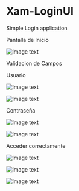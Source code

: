 # Xam-LoginUI
Simple Login application

Pantalla de Inicio

![Image text](https://github.com/anagparedes/Xam-LoginUI/blob/master/LoginApp.Android/Resources/drawable/Evidencias/foto1.png)

Validacion de Campos

Usuario

![Image text](https://github.com/anagparedes/Xam-LoginUI/blob/master/LoginApp.Android/Resources/drawable/Evidencias/foto1.1.png)

![Image text](https://github.com/anagparedes/Xam-LoginUI/blob/master/LoginApp.Android/Resources/drawable/Evidencias/foto1.1.1.png)

Contraseña

![Image text](https://github.com/anagparedes/Xam-LoginUI/blob/master/LoginApp.Android/Resources/drawable/Evidencias/foto2.1.png)

![Image text](https://github.com/anagparedes/Xam-LoginUI/blob/master/LoginApp.Android/Resources/drawable/Evidencias/foto2.1.1.png)

Acceder correctamente

![Image text](https://github.com/anagparedes/Xam-LoginUI/blob/master/LoginApp.Android/Resources/drawable/Evidencias/foto1.png)

![Image text](https://github.com/anagparedes/Xam-LoginUI/blob/master/LoginApp.Android/Resources/drawable/Evidencias/foto3.1.png)

![Image text](https://github.com/anagparedes/Xam-LoginUI/blob/master/LoginApp.Android/Resources/drawable/Evidencias/foto3.1.1.png)


